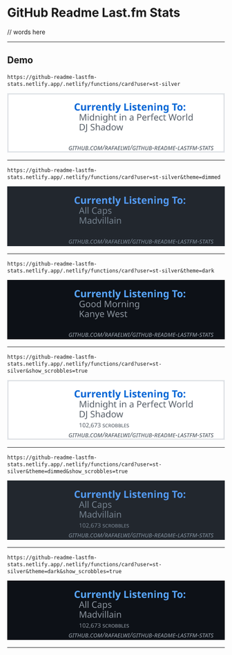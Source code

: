 # GitHub Readme Last.fm Stats
// words here

<hr>

## Demo

```
https://github-readme-lastfm-stats.netlify.app/.netlify/functions/card?user=st-silver
```

<img src="./docs/card/light-noScrobbles.svg"/>
<hr>

```
https://github-readme-lastfm-stats.netlify.app/.netlify/functions/card?user=st-silver&theme=dimmed
```

![card/dimmed-noScrobbles.svg](./docs/card/dimmed-noScrobbles.svg)<hr>

```
https://github-readme-lastfm-stats.netlify.app/.netlify/functions/card?user=st-silver&theme=dark
```

![card/dark-noScrobbles.svg](./docs/card/dark-noScrobbles.svg)<hr>

```
https://github-readme-lastfm-stats.netlify.app/.netlify/functions/card?user=st-silver&show_scrobbles=true
```

![card/light-scrobbles.svg](./docs/card/light-scrobbles.svg)<hr>

```
https://github-readme-lastfm-stats.netlify.app/.netlify/functions/card?user=st-silver&theme=dimmed&show_scrobbles=true
```

![card/dimmed-scrobbles.svg](./docs/card/dimmed-scrobbles.svg)<hr>

```
https://github-readme-lastfm-stats.netlify.app/.netlify/functions/card?user=st-silver&theme=dark&show_scrobbles=true
```

![card/dark-scrobbles.svg](./docs/card/dark-scrobbles.svg)<hr>
